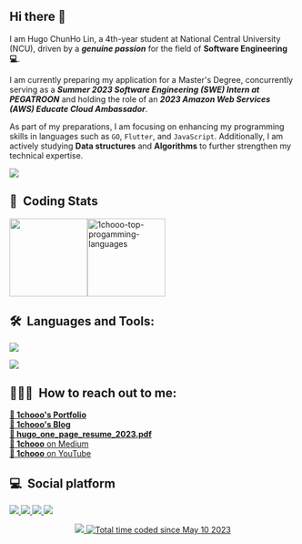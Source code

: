 ## Hi there 👋

I am Hugo ChunHo Lin, a 4th-year student at National Central University (NCU), driven by a ***genuine passion*** for the field of **Software Engineering 💻**.  

I am currently preparing my application for a Master's Degree, concurrently serving as a ***Summer 2023 Software Engineering (SWE) Intern at PEGATROON*** and holding the role of an ***2023 Amazon Web Services (AWS) Educate Cloud Ambassador***.  

As part of my preparations, I am focusing on enhancing my programming skills in languages such as `GO`, `Flutter`, and `JavaScript`. Additionally, I am actively studying **Data structures** and **Algorithms** to further strengthen my technical expertise.

<div align=left> 
  <img src="https://github-stats-alpha.vercel.app/api?username=1chooo&cc=22272e&tc=37BCF6&ic=fff&bc=0000">
</div>

## 📇 &nbsp;Coding Stats

<!-- <img align="" height="137px" src="https://github-readme-stats-git-master-1chooo.vercel.app/api/top-langs/?username=1chooo&theme=vue-dark&hide=jupyter%20notebook,html＆hide_border=false&include_all_commits=false&count_private=false&layout=compact" /><img align="" height="137px" src="https://github-readme-streak-stats.herokuapp.com/?user=1chooo&theme=vue-dark&hide_border=false" alt="1chooo-top-progamming-languages" /> -->


<div style="display:flex;justify-content:left;">
  <img align="" height="137px" src="https://github-readme-stats-git-master-1chooo.vercel.app/api/top-langs/?username=1chooo&theme=vue-dark&langs_count=6&hide=assembly,jupyter%20notebook,html＆hide_border=false&count_private=false&layout=compact&size_weight=1&count_weight=0" />
  <!-- <img align="" height="137px" src="https://github-readme-streak-stats.herokuapp.com/?user=1chooo&theme=vue-dark&hide_border=false" alt="1chooo-top-progamming-languages" /> -->
  <img align="" height="137px" src="https://github-readme-stats-git-master-1chooo.vercel.app/api?username=1chooo&theme=vue-dark&hide_border=false&count_private=true&show_icons=true&include_all_commits=false" alt="1chooo-top-progamming-languages" />
</div>

<!-- <div style="display:flex;justify-content:center;">
  <img align="" height="137px" src="https://github-readme-stats-git-master-1chooo.vercel.app/api/top-langs/?username=1chooo&theme=ayu-mirage&langs_count=5&hide=jupyter%20notebook,html＆hide_border=false&include_all_commits=false&count_private=false&layout=compact" />
  <img align="" height="137px" src="https://github-readme-streak-stats.herokuapp.com/?user=1chooo&theme=city-lights&hide_border=false" alt="1chooo-top-progamming-languages" />
  <img align="" height="137px" src="https://github-readme-stats-git-master-1chooo.vercel.app/api?username=1chooo&theme=github-dark&hide_border=false&include_all_commits=false&count_private=false" alt="1chooo-top-progamming-languages" />
</div> -->
<!-- <div style="display:flex;justify-content:center;">
  <img align="" height="137px" src="https://github-readme-stats-git-master-1chooo.vercel.app/api/top-langs/?username=1chooo&theme=vue-dark&langs_count=8&hide=jupyter%20notebook,html＆hide_border=false&include_all_commits=false&count_private=false&layout=compact" />
  <img align="" height="137px" src="https://github-readme-streak-stats.herokuapp.com/?user=1chooo&theme=vue-dark&hide_border=false" alt="1chooo-top-progamming-languages" />
</div> -->


<!-- <table border="0" cellpadding="0" cellspacing="0" style="width: 100%;">
  <tbody>
    <tr>
      <td>
        <img src="https://github-readme-stats-git-master-1chooo.vercel.app/api/top-langs/?username=1chooo&theme=vue-dark&hide=jupyter%20notebook,html＆hide_border=false&include_all_commits=false&count_private=false&layout=compact" alt="1chooo-github-status" />
      </td>
      <td>
        <img class="float-left pr-5" src="https://github-readme-streak-stats.herokuapp.com/?user=1chooo&theme=vue-dark&hide_border=false" alt="1chooo-top-progamming-languages" />
      </td>
    </tr>
  </tbody>
</table> -->


## 🛠 &nbsp;Languages and Tools:

<p align="left">
  <a href="https://skillicons.dev">
    <img src="https://skillicons.dev/icons?i=python,cpp,c,java,js,latex,flutter,go" />
  </a>
</p>
<p align="left">
  <a href="https://skillicons.dev">
    <img src="https://skillicons.dev/icons?i=linux,vscode,aws,git,vim,bash,gitlab,figma" />
  </a>
</p>


## 👨🏻‍💻 &nbsp;How to reach out to me: 

[**🧸 1chooo's Portfolio**](https://1chooo-github-io.vercel.app/)  
[**🧸 1chooo's Blog**](https://1chooo.github.io/1chooo-blog/)  
[**🧸 hugo_one_page_resume_2023.pdf**](https://1chooo.github.io/static/media/hugo_one_page_resume_2023.cdb55ac7d8ee0a86b308.pdf)  
[**🧸 1chooo** on Medium](https://medium.com/@1chooo)  
[**🧸 1chooo** on YouTube](https://www.youtube.com/channel/UCpBU1rXOfdTtxX939f_P_dA)



## 💻 &nbsp;Social platform

<p align="left">
  <a href="https://www.linkedin.com/in/1chooo/">
    <img src="https://skillicons.dev/icons?i=linkedin" />
  </a>
  <a href="https://www.instagram.com/lcho____/">
    <img src="https://skillicons.dev/icons?i=instagram" />
  </a>
  <a href="https://discord.com/invite/lcho#9239">
    <img src="https://skillicons.dev/icons?i=discord" />
  </a>
  <a href="https://www.instagram.com/lcho____/">
    <img src="https://skillicons.dev/icons?i=twitter" />
  </a>
  
</p>


<div align="center">
  <a href="https://visitcount.itsvg.in">
    <img src="https://visitcount.itsvg.in/api?id=1chooo&label=Profile%20Views&color=9&icon=2&pretty=true" />
  </a>
  <a href="https://wakatime.com/@de962691-c66a-4501-860f-eb122ac6ea13"><img src="https://wakatime.com/badge/user/de962691-c66a-4501-860f-eb122ac6ea13.svg" alt="Total time coded since May 10 2023" /></a>
</div>

<!-- <img align="right" alt="GIF" src="https://github.com/johnckealy/johnckealy/blob/0e1a809b010e5b01a0647469c115a7b9906285fe/images/coder.gif?raw=true" width="320" height="180" /> -->

<!-- [![1chooo's wakatime stats](https://github-readme-stats-git-master-1chooo.vercel.app/api/wakatime?username=1chooo&theme=vue-dark)](https://github.com/anuraghazra/github-readme-stats) -->
